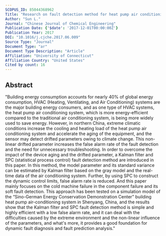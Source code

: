 ```yaml
---
SCOPUS_ID: 85044368962
Title: "Research on fault detection method for heat pump air conditioning system under cold weather"
Author: "Sun L."
Journal: "Chinese Journal of Chemical Engineering"
Publication Date: {'$date': '2017-12-01T00:00:00Z'}
Publication Year: 2017
DOI: "10.1016/j.cjche.2017.06.009"
Source Type: "Journal"
Document Type: "ar"
Document Type Description: "Article"
Affiliation: "University of Connecticut"
Affiliation Country: "United States"
Cited by count: 16
---
```


## Abstract
"Building energy consumption accounts for nearly 40% of global energy consumption, HVAC (Heating, Ventilating, and Air Conditioning) systems are the major building energy consumers, and as one type of HVAC systems, the heat pump air conditioning system, which is more energy-efficient compared to the traditional air conditioning system, is being more widely used to save energy. However, in northern China, extreme climatic conditions increase the cooling and heating load of the heat pump air conditioning system and accelerate the aging of the equipment, and the sensor may detect drifted parameters owing to climate change. This non-linear drifted parameter increases the false alarm rate of the fault detection and the need for unnecessary troubleshooting. In order to overcome the impact of the device aging and the drifted parameter, a Kalman filter and SPC (statistical process control) fault detection method are introduced in this paper. In this method, the model parameter and its standard variance can be estimated by Kalman filter based on the gray model and the real-time data of the air conditioning system. Further, by using SPC to construct the dynamic control limits, false alarm rate is reduced. And this paper mainly focuses on the cold machine failure in the component failure and its soft fault detection. This approach has been tested on a simulation model of the “Sino-German Energy Conservation Demonstration Center” building heat pump air-conditioning system in Shenyang, China, and the results show that the Kalman filter and SPC fault detection method is simple and highly efficient with a low false alarm rate, and it can deal with the difficulties caused by the extreme environment and the non-linear influence of the parameters, and what's more, it provides a good foundation for dynamic fault diagnosis and fault prediction analysis."
